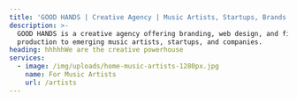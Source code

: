 ```yaml
---
title: 'GOOD HANDS | Creative Agency | Music Artists, Startups, Brands'
description: >-
  GOOD HANDS is a creative agency offering branding, web design, and film
  production to emerging music artists, startups, and companies.
heading: hhhhhWe are the creative powerhouse
services:
  - image: /img/uploads/home-music-artists-1280px.jpg
    name: For Music Artists
    url: /artists
---
```


